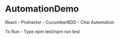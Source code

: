 # AutomationDemo
React - Protractor - CucumberBDD - Chai Automation 

To Run - Type npm test/npm run test
